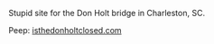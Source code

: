 Stupid site for the Don Holt bridge in Charleston, SC.

Peep: [isthedonholtclosed.com](https://isthedonholtclosed.com)

